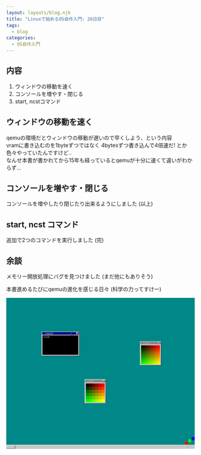 ```yaml
---
layout: layouts/blog.njk
title: "Linuxで始めるOS自作入門: 26日目"
tags:
  - blog
categories:
  - OS自作入門
---
```


## 内容

1. ウィンドウの移動を速く
1. コンソールを増やす・閉じる
1. start, ncstコマンド

## ウィンドウの移動を速く

qemuの環境だとウィンドウの移動が遅いので早くしよう、という内容\
vramに書き込むのを1byteずつではなく 4bytesずつ書き込んで4倍速だ!
とか色々やっていたんですけど..\
なんせ本書が書かれてから15年も経っているとqemuが十分に速くて違いがわからず...

## コンソールを増やす・閉じる

コンソールを増やしたり閉じたり出来るようにしました (以上)

## start, ncst コマンド

追加で2つのコマンドを実行しました (完)

## 余談

メモリー開放処理にバグを見つけました (まだ他にもありそう)

本書進めるたびにqemuの進化を感じる日々 (科学の力ってすけー)

![osの画像1](os-26day.png)
